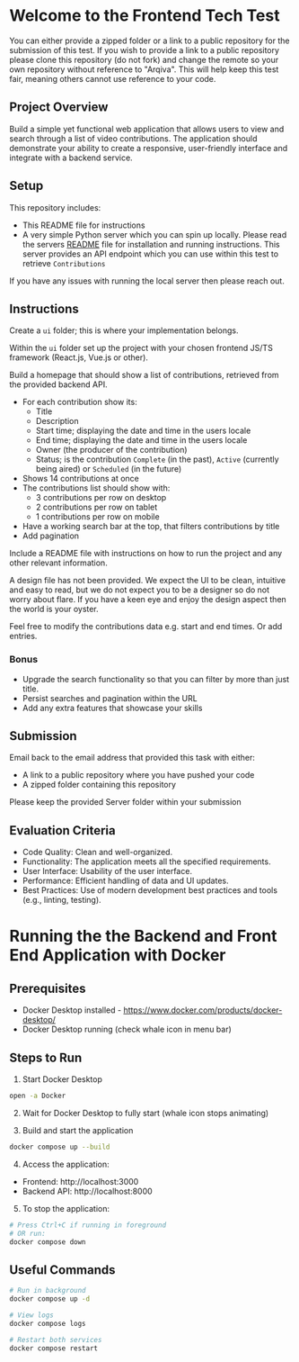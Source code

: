 # Welcome to the Frontend Tech Test

You can either provide a zipped folder or a link to a public repository for the submission of this test. If you wish to provide a link to a public repository please clone this repository (do not fork) and change the remote so your own repository without reference to "Arqiva". This will help keep this test fair, meaning others cannot use reference to your code.

## Project Overview

Build a simple yet functional web application that allows users to view and search through a list of video contributions. The application should demonstrate your ability to create a responsive, user-friendly interface and integrate with a backend service.

## Setup

This repository includes:

- This README file for instructions
- A very simple Python server which you can spin up locally. Please read the servers [README](./server/README.md) file for installation and running instructions. This server provides an API endpoint which you can use within this test to retrieve `Contributions`

If you have any issues with running the local server then please reach out.

## Instructions

Create a `ui` folder; this is where your implementation belongs.

Within the `ui` folder set up the project with your chosen frontend JS/TS framework (React.js, Vue.js or other).

Build a homepage that should show a list of contributions, retrieved from the provided backend API.

- For each contribution show its:
  - Title
  - Description
  - Start time; displaying the date and time in the users locale
  - End time; displaying the date and time in the users locale
  - Owner (the producer of the contribution)
  - Status; is the contribution `Complete` (in the past), `Active` (currently being aired) or `Scheduled` (in the future)
- Shows 14 contributions at once
- The contributions list should show with:
  - 3 contributions per row on desktop
  - 2 contributions per row on tablet
  - 1 contributions per row on mobile
- Have a working search bar at the top, that filters contributions by title
- Add pagination

Include a README file with instructions on how to run the project and any other relevant information.

A design file has not been provided. We expect the UI to be clean, intuitive and easy to read, but we do not expect you to be a designer so do not worry about flare. If you have a keen eye and enjoy the design aspect then the world is your oyster.

Feel free to modify the contributions data e.g. start and end times. Or add entries.

### Bonus

- Upgrade the search functionality so that you can filter by more than just title.
- Persist searches and pagination within the URL
- Add any extra features that showcase your skills

## Submission

Email back to the email address that provided this task with either:

- A link to a public repository where you have pushed your code
- A zipped folder containing this repository

Please keep the provided Server folder within your submission

## Evaluation Criteria

- Code Quality: Clean and well-organized.
- Functionality: The application meets all the specified requirements.
- User Interface: Usability of the user interface.
- Performance: Efficient handling of data and UI updates.
- Best Practices: Use of modern development best practices and tools (e.g., linting, testing).

# Running the the Backend and Front End Application with Docker

## Prerequisites
- Docker Desktop installed - https://www.docker.com/products/docker-desktop/
- Docker Desktop running (check whale icon in menu bar)

## Steps to Run

1. Start Docker Desktop
```bash
open -a Docker
```

2. Wait for Docker Desktop to fully start (whale icon stops animating)

3. Build and start the application
```bash
docker compose up --build
```

4. Access the application:
- Frontend: http://localhost:3000
- Backend API: http://localhost:8000

5. To stop the application:
```bash
# Press Ctrl+C if running in foreground
# OR run:
docker compose down
```

## Useful Commands
```bash
# Run in background
docker compose up -d

# View logs
docker compose logs

# Restart both services
docker compose restart
```